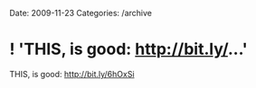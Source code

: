 Date: 2009-11-23
Categories: /archive

# ! 'THIS, is good:  http://bit.ly/...'

THIS, is good:  <a href="http://bit.ly/6hOxSi" rel="nofollow">http://bit.ly/6hOxSi</a>
